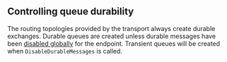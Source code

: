## Controlling queue durability

The routing topologies provided by the transport always create durable exchanges. Durable queues are created unless durable messages have been [disabled globally](/nservicebus/messaging/non-durable-messaging.md#enabling-non-durable-messaging-global-for-the-endpoint) for the endpoint. Transient queues will be created when `DisableDurableMessages` is called.
